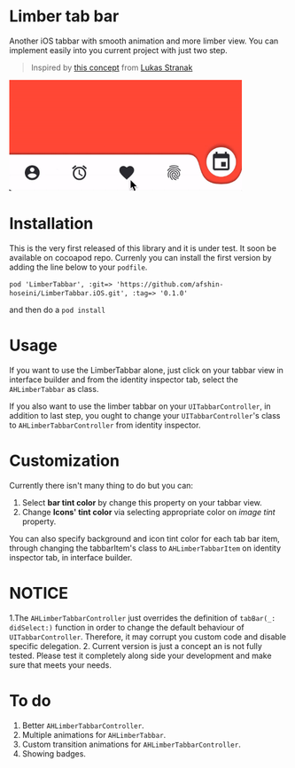 # Limber tab bar
Another iOS tabbar with smooth animation and more limber view. You can implement easily into you current project with just two step.
> Inspired by [this concept](https://dribbble.com/shots/6005981-Tab-Bar-Animation-nr-2) from [Lukas Stranak](https://dribbble.com/LukasStranak)



<img height="200px" src="Resources/simpleUsage.gif">



# Installation
This is the very first released of this library and it is under test. It soon be available on cocoapod repo. Currenly you can install the first version by adding the line below to your `podfile`.

```
pod 'LimberTabbar', :git=> 'https://github.com/afshin-hoseini/LimberTabbar.iOS.git', :tag=> '0.1.0'
```

and then do a `pod install`

# Usage

If you want to use the LimberTabbar alone, just click on your tabbar view in interface builder and from the identity inspector tab, select the `AHLimberTabbar` as class.

If you also want to use the limber tabbar on your `UITabbarController`, in addition to last step, you ought to change your `UITabbarController`'s class to `AHLimberTabbarController` from identity inspector.

# Customization

Currently there isn't many thing to do but you can:

1. Select **bar tint color** by change this property on your tabbar view.
2. Change **Icons' tint color** via selecting appropriate color on  *image tint* property.

You can also specify background and icon tint color for each tab bar item, through changing the tabbarItem's class to `AHLimberTabbarItem` on identity inspector tab, in interface builder.

# NOTICE
1.The `AHLimberTabbarController` just overrides the definition of `tabBar(_: didSelect:)` function in order to change the default behaviour of `UITabbarController`. Therefore, it may corrupt you custom code and disable specific delegation.
2. Current version is just a concept an is not fully tested. Please test it completely along side your development and make sure that meets your needs.

# To do

1. Better `AHLimberTabbarController`.
2. Multiple animations for `AHLimberTabbar`.
3. Custom transition animations for `AHLimberTabbarController`.
4. Showing badges.